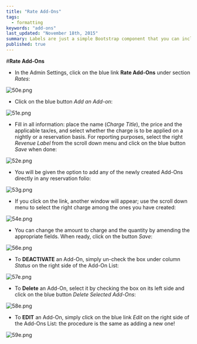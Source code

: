 ```yaml
---
title: "Rate Add-Ons"
tags: 
  - formatting
keywords: "add-ons"
last_updated: "November 18th, 2015"
summary: Labels are just a simple Bootstrap component that you can include in your pages as needed. They represent one of many Bootstrap options you can include in your theme.
published: true
---
```





 

#**Rate Add-Ons**  


 - In the Admin Settings, click on the blue link **Rate Add-Ons** under section _Rates_:  

![50e.png]({{site.baseurl}}/images/50e.png)



 - Click on the blue button _Add an Add-on_:  
 
![51e.png]({{site.baseurl}}/images/51e.png)

 
 - Fill in all information: place the name (_Charge Title_), the price and the applicable tax/es, and select whether the charge is to be applied on a nightly or a reservation basis. For reporting purposes, select the right _Revenue Label_ from the scroll down menu and click on the blue button _Save_ when done:  
 

![52e.png]({{site.baseurl}}/images/52e.png)



 - You will be given the option to add any of the newly created Add-Ons directly in any reservation folio:  
 
![53g.png]({{site.baseurl}}/images/53g.png)



 
 - If you click on the link, another window will appear; use the scroll down menu to select the right charge among the ones you have created: 

![54e.png]({{site.baseurl}}/images/54e.png)




- You can change the amount to charge and the quantity by amending the appropriate fields. When ready, click on the button _Save_: 

![56e.png]({{site.baseurl}}/images/56e.png)



- To **DEACTIVATE** an Add-On, simply un-check the box under column _Status_ on the right side of the Add-On List:  

![57e.png]({{site.baseurl}}/images/57e.png)



 - To **Delete** an Add-On, select it by checking the box on its left side and click on the blue button _Delete Selected Add-Ons_:  

![58e.png]({{site.baseurl}}/images/58e.png)



- To **EDIT** an Add-On, simply click on the blue link _Edit_ on the right side of the Add-Ons List: the procedure is the same as adding a new one!  

![59e.png]({{site.baseurl}}/images/59e.png)
